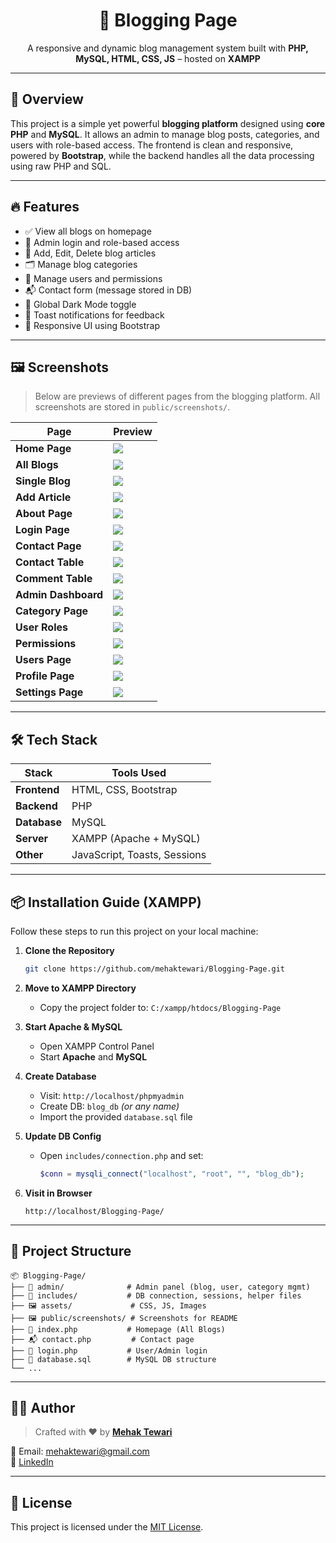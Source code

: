 
<h1 align="center">📝 Blogging Page</h1>
<p align="center">A responsive and dynamic blog management system built with <b>PHP, MySQL, HTML, CSS, JS</b> – hosted on <b>XAMPP</b></p>


---

## 🚀 Overview

This project is a simple yet powerful **blogging platform** designed using **core PHP** and **MySQL**. It allows an admin to manage blog posts, categories, and users with role-based access. The frontend is clean and responsive, powered by **Bootstrap**, while the backend handles all the data processing using raw PHP and SQL.

---

## 🔥 Features

- ✅ View all blogs on homepage
- 🧑 Admin login and role-based access
- 📝 Add, Edit, Delete blog articles
- 🗂️ Manage blog categories
- 👥 Manage users and permissions
- 📬 Contact form (message stored in DB)
- 🌙 Global Dark Mode toggle
- 🧾 Toast notifications for feedback
- 📱 Responsive UI using Bootstrap

---

## 🖼️ Screenshots

> Below are previews of different pages from the blogging platform. All screenshots are stored in `public/screenshots/`.

| Page              | Preview |
|-------------------|---------|
| **Home Page**     | ![](public/screenshots/home.png) |
| **All Blogs**     | ![](public/screenshots/allblog.png) |
| **Single Blog**   | ![](public/screenshots/blog.png) |
| **Add Article**   | ![](public/screenshots/article.png) |
| **About Page**    | ![](public/screenshots/about.png) |
| **Login Page**    | ![](public/screenshots/login.png) |
| **Contact Page**  | ![](public/screenshots/contact.png) |
| **Contact Table** | ![](public/screenshots/contacts.png) |
| **Comment Table** | ![](public/screenshots/comment.png) |
| **Admin Dashboard** | ![](public/screenshots/dashboard.png) |
| **Category Page** | ![](public/screenshots/category.png) |
| **User Roles**    | ![](public/screenshots/role.png) |
| **Permissions**   | ![](public/screenshots/permission.png) |
| **Users Page**    | ![](public/screenshots/users.png) |
| **Profile Page**  | ![](public/screenshots/profile.png) |
| **Settings Page** | ![](public/screenshots/setting.png) |

---

## 🛠️ Tech Stack

| Stack       | Tools Used                  |
|-------------|-----------------------------|
| **Frontend**| HTML, CSS, Bootstrap        |
| **Backend** | PHP                         |
| **Database**| MySQL                       |
| **Server**  | XAMPP (Apache + MySQL)      |
| **Other**   | JavaScript, Toasts, Sessions|

---

## 📦 Installation Guide (XAMPP)

Follow these steps to run this project on your local machine:

1. **Clone the Repository**
   ```bash
   git clone https://github.com/mehaktewari/Blogging-Page.git
   ```

2. **Move to XAMPP Directory**
   - Copy the project folder to: `C:/xampp/htdocs/Blogging-Page`

3. **Start Apache & MySQL**
   - Open XAMPP Control Panel
   - Start **Apache** and **MySQL**

4. **Create Database**
   - Visit: `http://localhost/phpmyadmin`
   - Create DB: `blog_db` *(or any name)*
   - Import the provided `database.sql` file

5. **Update DB Config**
   - Open `includes/connection.php` and set:
     ```php
     $conn = mysqli_connect("localhost", "root", "", "blog_db");
     ```

6. **Visit in Browser**
   ```
   http://localhost/Blogging-Page/
   ```

---

## 📁 Project Structure

```
📦 Blogging-Page/
├── 🧠 admin/              # Admin panel (blog, user, category mgmt)
├── 📄 includes/           # DB connection, sessions, helper files
├── 🖼️ assets/             # CSS, JS, Images
├── 🖼️ public/screenshots/ # Screenshots for README
├── 📃 index.php           # Homepage (All Blogs)
├── 📬 contact.php         # Contact page
├── 🔐 login.php           # User/Admin login
├── 📂 database.sql        # MySQL DB structure
└── ...
```

---

## 👩‍💻 Author

> Crafted with ❤️ by [**Mehak Tewari**](https://github.com/mehaktewari)

📧 Email: mehaktewari@gmail.com  
🔗 [LinkedIn](https://www.linkedin.com/in/mehak-tewari-04934b247/)

---

## 📄 License

This project is licensed under the [MIT License](LICENSE).
